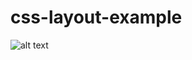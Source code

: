 # css-layout-example

![alt text](https://github.com/lijasminej/css-layout-example/blob/master/css-screenshot.png "CSS Layout Screenshot")
